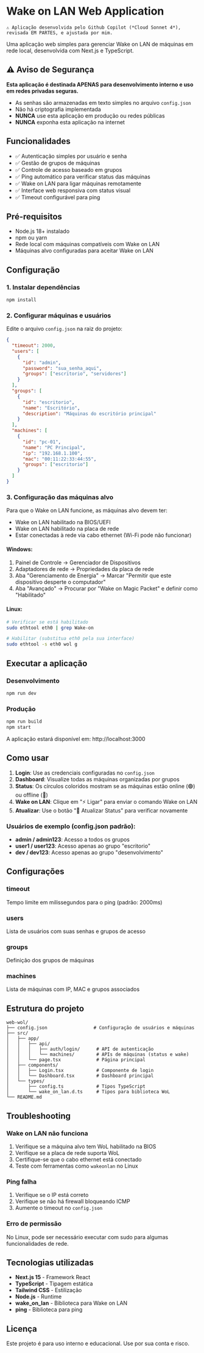 # Wake on LAN Web Application

```
⚠️ Aplicação desenvolvida pelo Github Copilot (*Cloud Sonnet 4*), revisada EM PARTES, e ajustada por mim.
```

Uma aplicação web simples para gerenciar Wake on LAN de máquinas em rede local, desenvolvida com Next.js e TypeScript.

## ⚠️ Aviso de Segurança

**Esta aplicação é destinada APENAS para desenvolvimento interno e uso em redes privadas seguras.**

- As senhas são armazenadas em texto simples no arquivo `config.json`
- Não há criptografia implementada
- **NUNCA** use esta aplicação em produção ou redes públicas
- **NUNCA** exponha esta aplicação na internet

## Funcionalidades

- ✅ Autenticação simples por usuário e senha
- ✅ Gestão de grupos de máquinas
- ✅ Controle de acesso baseado em grupos
- ✅ Ping automático para verificar status das máquinas
- ✅ Wake on LAN para ligar máquinas remotamente
- ✅ Interface web responsiva com status visual
- ✅ Timeout configurável para ping

## Pré-requisitos

- Node.js 18+ instalado
- npm ou yarn
- Rede local com máquinas compatíveis com Wake on LAN
- Máquinas alvo configuradas para aceitar Wake on LAN

## Configuração

### 1. Instalar dependências

```bash
npm install
```

### 2. Configurar máquinas e usuários

Edite o arquivo `config.json` na raiz do projeto:

```json
{
  "timeout": 2000,
  "users": [
    {
      "id": "admin",
      "password": "sua_senha_aqui",
      "groups": ["escritorio", "servidores"]
    }
  ],
  "groups": [
    {
      "id": "escritorio",
      "name": "Escritório",
      "description": "Máquinas do escritório principal"
    }
  ],
  "machines": [
    {
      "id": "pc-01",
      "name": "PC Principal",
      "ip": "192.168.1.100",
      "mac": "00:11:22:33:44:55",
      "groups": ["escritorio"]
    }
  ]
}
```

### 3. Configuração das máquinas alvo

Para que o Wake on LAN funcione, as máquinas alvo devem ter:

- Wake on LAN habilitado na BIOS/UEFI
- Wake on LAN habilitado na placa de rede
- Estar conectadas à rede via cabo ethernet (Wi-Fi pode não funcionar)

#### Windows:
1. Painel de Controle → Gerenciador de Dispositivos
2. Adaptadores de rede → Propriedades da placa de rede
3. Aba "Gerenciamento de Energia" → Marcar "Permitir que este dispositivo desperte o computador"
4. Aba "Avançado" → Procurar por "Wake on Magic Packet" e definir como "Habilitado"

#### Linux:
```bash
# Verificar se está habilitado
sudo ethtool eth0 | grep Wake-on

# Habilitar (substitua eth0 pela sua interface)
sudo ethtool -s eth0 wol g
```

## Executar a aplicação

### Desenvolvimento
```bash
npm run dev
```

### Produção
```bash
npm run build
npm start
```

A aplicação estará disponível em: http://localhost:3000

## Como usar

1. **Login**: Use as credenciais configuradas no `config.json`
2. **Dashboard**: Visualize todas as máquinas organizadas por grupos
3. **Status**: Os círculos coloridos mostram se as máquinas estão online (🟢) ou offline (🔴)
4. **Wake on LAN**: Clique em "⚡ Ligar" para enviar o comando Wake on LAN
5. **Atualizar**: Use o botão "🔄 Atualizar Status" para verificar novamente

### Usuários de exemplo (config.json padrão):
- **admin / admin123**: Acesso a todos os grupos
- **user1 / user123**: Acesso apenas ao grupo "escritorio"  
- **dev / dev123**: Acesso apenas ao grupo "desenvolvimento"

## Configurações

### timeout
Tempo limite em milissegundos para o ping (padrão: 2000ms)

### users
Lista de usuários com suas senhas e grupos de acesso

### groups
Definição dos grupos de máquinas

### machines
Lista de máquinas com IP, MAC e grupos associados

## Estrutura do projeto

```
web-wol/
├── config.json                 # Configuração de usuários e máquinas
├── src/
│   ├── app/
│   │   ├── api/
│   │   │   ├── auth/login/      # API de autenticação
│   │   │   └── machines/        # APIs de máquinas (status e wake)
│   │   └── page.tsx             # Página principal
│   ├── components/
│   │   ├── Login.tsx            # Componente de login
│   │   └── Dashboard.tsx        # Dashboard principal
│   └── types/
│       ├── config.ts            # Tipos TypeScript
│       └── wake_on_lan.d.ts     # Tipos para biblioteca WoL
└── README.md
```

## Troubleshooting

### Wake on LAN não funciona
1. Verifique se a máquina alvo tem WoL habilitado na BIOS
2. Verifique se a placa de rede suporta WoL
3. Certifique-se que o cabo ethernet está conectado
4. Teste com ferramentas como `wakeonlan` no Linux

### Ping falha
1. Verifique se o IP está correto
2. Verifique se não há firewall bloqueando ICMP
3. Aumente o timeout no `config.json`

### Erro de permissão
No Linux, pode ser necessário executar com sudo para algumas funcionalidades de rede.

## Tecnologias utilizadas

- **Next.js 15** - Framework React
- **TypeScript** - Tipagem estática
- **Tailwind CSS** - Estilização
- **Node.js** - Runtime
- **wake_on_lan** - Biblioteca para Wake on LAN
- **ping** - Biblioteca para ping

## Licença

Este projeto é para uso interno e educacional. Use por sua conta e risco.
